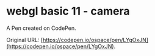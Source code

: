 # webgl basic 11 - camera

A Pen created on CodePen.

Original URL: [https://codepen.io/ospace/pen/LYgOxJN](https://codepen.io/ospace/pen/LYgOxJN).

